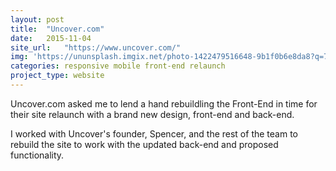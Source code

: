 ```yaml
---
layout: post
title:  "Uncover.com"
date:   2015-11-04
site_url:   "https://www.uncover.com/"
img: 'https://ununsplash.imgix.net/photo-1422479516648-9b1f0b6e8da8?q=75&fm=jpg&s=c5f2b3df2a4c71532b3b354b8766503c'
categories: responsive mobile front-end relaunch
project_type: website
---
```

Uncover.com asked me to lend a hand rebuildling the Front-End in time for their site relaunch with a brand new design, front-end and back-end. 

I worked with Uncover's founder, Spencer, and the rest of the team to rebuild the site to work with the updated back-end and proposed functionality. 